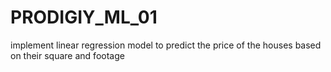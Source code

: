 # PRODIGIY_ML_01

implement linear regression model to predict the price of the houses based on their square and footage 
